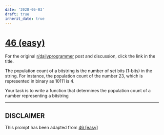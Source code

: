 ```yaml
---
date: '2020-05-03'
draft: true
inherit_date: true
---
```


# [46 (easy)](https://www.reddit.com/r/dailyprogrammer/comments/szz5y/4302012_challenge_46_easy/)

For the original [r/dailyprogrammer](https://www.reddit.com/r/dailyprogrammer/) post and discussion, click the link in the title.

The population count of a bitstring is the number of set bits (1-bits) in the string. For instance, the population count of the number 23, which is represented in binary as 10111 is 4.

Your task is to write a function that determines the population count of a number representing a bitstring


----
## **DISCLAIMER**
This prompt has been adapted from [46 [easy]](https://www.reddit.com/r/dailyprogrammer/comments/szz5y/4302012_challenge_46_easy/
)
